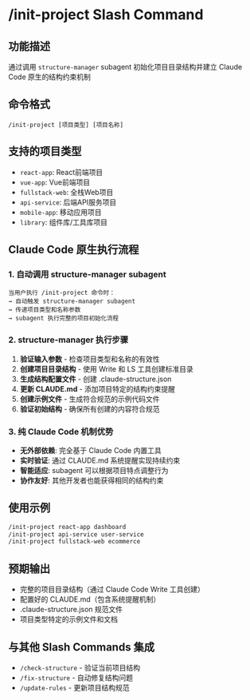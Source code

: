 # /init-project Slash Command

## 功能描述
通过调用 `structure-manager` subagent 初始化项目目录结构并建立 Claude Code 原生的结构约束机制

## 命令格式
```
/init-project [项目类型] [项目名称]
```

## 支持的项目类型
- `react-app`: React前端项目  
- `vue-app`: Vue前端项目
- `fullstack-web`: 全栈Web项目
- `api-service`: 后端API服务项目
- `mobile-app`: 移动应用项目
- `library`: 组件库/工具库项目

## Claude Code 原生执行流程

### 1. 自动调用 structure-manager subagent
```
当用户执行 /init-project 命令时：
→ 自动触发 structure-manager subagent
→ 传递项目类型和名称参数
→ subagent 执行完整的项目初始化流程
```

### 2. structure-manager 执行步骤
1. **验证输入参数** - 检查项目类型和名称的有效性
2. **创建项目目录结构** - 使用 Write 和 LS 工具创建标准目录
3. **生成结构配置文件** - 创建 .claude-structure.json
4. **更新 CLAUDE.md** - 添加项目特定的结构约束提醒
5. **创建示例文件** - 生成符合规范的示例代码文件
6. **验证初始结构** - 确保所有创建的内容符合规范

### 3. 纯 Claude Code 机制优势
- **无外部依赖**: 完全基于 Claude Code 内置工具
- **实时验证**: 通过 CLAUDE.md 系统提醒实现持续约束
- **智能适应**: subagent 可以根据项目特点调整行为
- **协作友好**: 其他开发者也能获得相同的结构约束

## 使用示例
```bash
/init-project react-app dashboard
/init-project api-service user-service  
/init-project fullstack-web ecommerce
```

## 预期输出
- 完整的项目目录结构（通过 Claude Code Write 工具创建）
- 配置好的 CLAUDE.md（包含系统提醒机制）
- .claude-structure.json 规范文件
- 项目类型特定的示例文件和文档

## 与其他 Slash Commands 集成
- `/check-structure` - 验证当前项目结构
- `/fix-structure` - 自动修复结构问题
- `/update-rules` - 更新项目结构规范